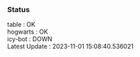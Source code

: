 ### Status


table : OK  
hogwarts : OK  
icy-bot : DOWN  
Latest Update : 2023-11-01 15:08:40.536021
